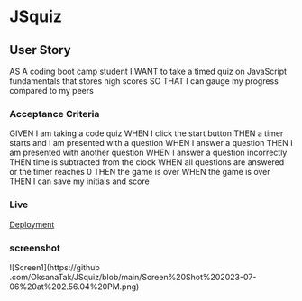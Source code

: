 # JSquiz

## User Story
AS A coding boot camp student
I WANT to take a timed quiz on JavaScript fundamentals that stores high scores
SO THAT I can gauge my progress compared to my peers
### Acceptance Criteria
GIVEN I am taking a code quiz
WHEN I click the start button
THEN a timer starts and I am presented with a question
WHEN I answer a question
THEN I am presented with another question
WHEN I answer a question incorrectly
THEN time is subtracted from the clock
WHEN all questions are answered or the timer reaches 0
THEN the game is over
WHEN the game is over
THEN I can save my initials and score

### Live 
[Deployment](https://oksanatak.github.io/JSquiz/)

### screenshot 
![Screen1](https://github
.com/OksanaTak/JSquiz/blob/main/Screen%20Shot%202023-07-06%20at%202.56.04%20PM.png) 